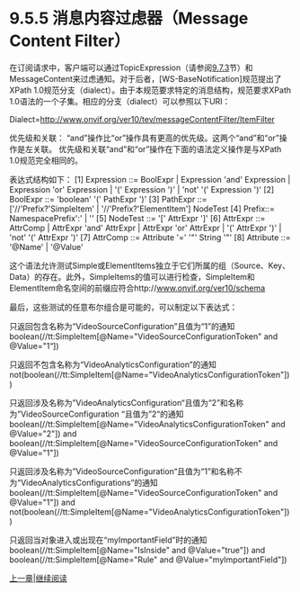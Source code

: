# 9.5.5 消息内容过虑器（Message Content Filter）

在订阅请求中，客户端可以通过TopicExpression（请参阅[9.7.3](09.07.03)节）和MessageContent来过虑通知。对于后者，[WS-BaseNotification]规范提出了XPath 1.0规范分支（dialect）。由于本规范要求特定的消息结构，规范要求XPath 1.0语法的一个子集。相应的分支（dialect）可以参照以下URI：

Dialect=http://www.onvif.org/ver10/tev/messageContentFilter/ItemFilter

优先级和关联：
“and”操作比“or”操作具有更高的优先级。这两个“and”和“or”操作是左关联。
优先级和关联“and”和“or”操作在下面的语法定义操作是与XPath 1.0规范完全相同的。

表达式结构如下：
[1] Expression ::= BoolExpr | Expression 'and' Expression | Expression 'or' Expression | '(' Expression ')' | 'not' '(' Expression ')' 
[2] BoolExpr ::= 'boolean' '(' PathExpr ')'
[3] PathExpr ::= ['//'Prefix?'SimpleItem' | '//'Prefix?'ElementItem'] NodeTest
[4] Prefix::= NamespacePrefix':' | ''
[5] NodeTest ::= '[' AttrExpr ']'
[6] AttrExpr ::= AttrComp | AttrExpr 'and' AttrExpr | AttrExpr 'or' AttrExpr | '(' AttrExpr ')' | 'not' '(' AttrExpr ')'
[7] AttrComp ::= Attribute '=' '"' String '"'
[8] Attribute ::= '@Name' | '@Value'

这个语法允许测试Simple或ElementItems独立于它们所属的组（Source、Key、Data）的存在。此外，SimpleItems的值可以进行检查，SimpleItem和ElementItem命名空间的前缀应符合http://www.onvif.org/ver10/schema

最后，这些测试的任意布尔组合是可能的，可以制定以下表达式：

只返回包含名称为“VideoSourceConfiguration”且值为“1”的通知
boolean(//tt:SimpleItem[@Name="VideoSourceConfigurationToken" and @Value="1“])

只返回不包含名称为“VideoAnalyticsConfiguration”的通知
not(boolean(//tt:SimpleItem[@Name="VideoAnalyticsConfigurationToken"]))

只返回涉及名称为”VideoAnalyticsConfiguration“且值为“2”和名称为”VideoSourceConfiguration “且值为”2“的通知
boolean(//tt:SimpleItem[@Name="VideoAnalyticsConfigurationToken" and @Value="2"]) and boolean(//tt:SimpleItem[@Name="VideoSourceConfigurationToken" and @Value="1"])

只返回涉及名称为”VideoSourceConfiguration“且值为“1”和名称不为“VideoAnalyticsConfigurations”的通知
boolean(//tt:SimpleItem[@Name="VideoSourceConfigurationToken" and @Value="1"]) and not(boolean(//tt:SimpleItem[@Name="VideoAnalyticsConfigurationToken"]))

只返回当对象进入或出现在“myImportantField”时的通知
boolean(//tt:SimpleItem[@Name="IsInside" and @Value="true"]) and boolean(//tt:SimpleItem[@Name="Rule" and @Value="myImportantField"])

[上一章](09.05.04.md)|[继续阅读](09.06.md)